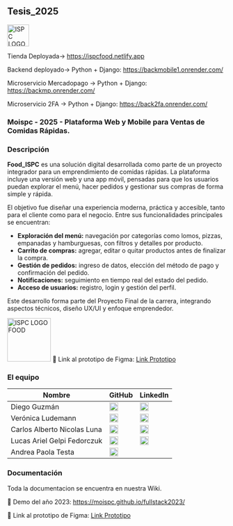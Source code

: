 ## Tesis_2025

<img src="https://github.com/user-attachments/assets/0bf52317-646d-4954-be80-caa421b0206d" alt="ISPC LOGO FLASH 300" width="50"/>

Tienda Deployada-> https://ispcfood.netlify.app

Backend deployado-> Python + Django: https://backmobile1.onrender.com/

Microservicio Mercadopago -> Python + Django: https://backmp.onrender.com/

Microservicio 2FA -> Python + Django: https://back2fa.onrender.com/


### Moispc - 2025 - Plataforma Web y Mobile para Ventas de Comidas Rápidas.
### Descripción

**Food_ISPC** es una solución digital desarrollada como parte de un proyecto integrador para un emprendimiento de comidas rápidas. La plataforma incluye una versión web y una app móvil, pensadas para que los usuarios puedan explorar el menú, hacer pedidos y gestionar sus compras de forma simple y rápida.

El objetivo fue diseñar una experiencia moderna, práctica y accesible, tanto para el cliente como para el negocio. Entre sus funcionalidades principales se encuentran:

- **Exploración del menú:** navegación por categorías como lomos, pizzas, empanadas y hamburguesas, con filtros y detalles por producto.
- **Carrito de compras:** agregar, editar o quitar productos antes de finalizar la compra.
- **Gestión de pedidos:** ingreso de datos, elección del método de pago y confirmación del pedido.
- **Notificaciones:** seguimiento en tiempo real del estado del pedido.
- **Acceso de usuarios:** registro, login y gestión del perfil.

Este desarrollo forma parte del Proyecto Final de la carrera, integrando aspectos técnicos, diseño UX/UI y enfoque emprendedor.


<img src="https://github.com/user-attachments/assets/51a8f7ad-f85c-4c18-ae37-a978410f24bc" alt="ISPC LOGO FOOD" width="100"/>
🚀 Link al prototipo de Figma: <a href="https://www.figma.com/proto/WrbWkPSvLvUgsr9VDRCSAf/proyecto-ISPC?page-id=0%3A1&node-id=467-564&node-type=frame&viewport=773%2C-946%2C0.24&t=VYV2FknRzmrYrS8B-1&scaling=scale-down&content-scaling=fixed&starting-point-node-id=445%3A1316" target="_blank">Link Prototipo</a>

### El equipo

| Nombre                      | GitHub                               | LinkedIn                                          |
|-----------------------------|--------------------------------------|---------------------------------------------------|
| Diego Guzmán                | [<img src="https://img.icons8.com/ios-filled/50/000000/github.png" width="20"/>](https://github.com/cerveux-learning) | [<img src="https://img.icons8.com/ios-filled/50/000000/linkedin.png" width="20"/>](https://www.linkedin.com/in/diego-guzm%C3%A1n-cerveux/) |
| Verónica Ludemann           | [<img src="https://img.icons8.com/ios-filled/50/000000/github.png" width="20"/>](https://github.com/veroludemann) | [<img src="https://img.icons8.com/ios-filled/50/000000/linkedin.png" width="20"/>](https://www.linkedin.com/in/veronica-ludemann/) |
| Carlos Alberto Nicolas Luna | [<img src="https://img.icons8.com/ios-filled/50/000000/github.png" width="20"/>](https://github.com/NicolasLuna12) | [<img src="https://img.icons8.com/ios-filled/50/000000/linkedin.png" width="20"/>](https://www.linkedin.com/in/nicolas-luna-632612106/) |
| Lucas Ariel Gelpi Fedorczuk | [<img src="https://img.icons8.com/ios-filled/50/000000/github.png" width="20"/>](https://github.com/lucasGelpi) | [<img src="https://img.icons8.com/ios-filled/50/000000/linkedin.png" width="20"/>](https://www.linkedin.com/in/lucas-gelpi/) |
| Andrea Paola Testa          | [<img src="https://img.icons8.com/ios-filled/50/000000/github.png" width="20"/>](https://github.com/PaoTes) |                                                   |


### Documentación
Toda la documentacion se encuentra en nuestra Wiki.

🚀 Demo del año 2023: https://moispc.github.io/fullstack2023/

🚀 Link al prototipo de Figma: <a href="https://www.figma.com/proto/WrbWkPSvLvUgsr9VDRCSAf/proyecto-ISPC?page-id=0%3A1&node-id=467-564&node-type=frame&viewport=773%2C-946%2C0.24&t=VYV2FknRzmrYrS8B-1&scaling=scale-down&content-scaling=fixed&starting-point-node-id=445%3A1316" target="_blank">Link Prototipo</a>
